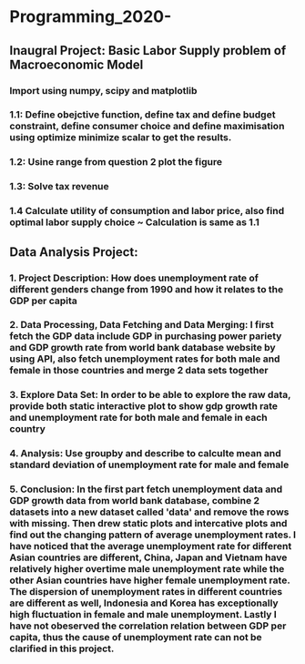 # Programming_2020- 
## Inaugral Project: Basic Labor Supply problem of Macroeconomic Model
 ### Import using numpy, scipy and matplotlib
 ### 1.1: Define obejctive function, define tax and define budget constraint, define consumer choice and define maximisation using optimize minimize scalar to get the results.
 ### 1.2: Usine range from question 2 plot the figure
 ### 1.3: Solve tax revenue
 ### 1.4 Calculate utility of consumption and labor price, also find optimal labor supply choice ~ Calculation is same as 1.1
 
 
 ## Data Analysis Project: 
 ### 1. Project Description:  How does unemployment rate of different genders change from 1990 and how it relates to the GDP per capita
 ### 2. Data Processing, Data Fetching and Data Merging:  I first fetch the GDP data include GDP in purchasing power pariety and GDP growth rate from world bank database website by using API, also fetch unemployment rates for both male and female in those countries and merge 2 data sets together
 ### 3. Explore Data Set: In order to be able to explore the raw data, provide both static interactive plot to show gdp growth rate and unemployment rate for both male and female in each country
 ### 4. Analysis: Use groupby and describe to calculte mean and standard deviation of unemployment rate for male and female
 ### 5. Conclusion: In the first part fetch unemployment data and GDP growth data from world bank database, combine 2 datasets into a new dataset called 'data' and remove the rows with missing. Then drew static plots and intercative plots and find out the changing pattern of average unemployment rates. I have noticed that the average unemployment rate for different Asian countries are different, China, Japan and Vietnam have relatively higher overtime male unemployment rate while the other Asian countries have higher female unemployment rate. The dispersion of unemployment rates in different countries are different as well, Indonesia and Korea has exceptionally high fluctuation in female and male unemployment. Lastly I have not obeserved the correlation relation between GDP per capita, thus the cause of unemployment rate can not be clarified in this project.
